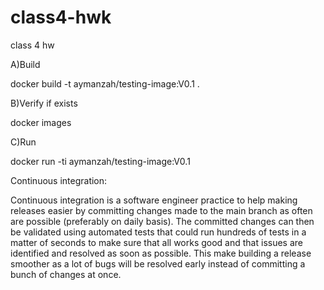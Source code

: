 # class4-hwk
class 4 hw


A)Build

docker build -t aymanzah/testing-image:V0.1 .

B)Verify if exists

docker images

C)Run

docker run -ti aymanzah/testing-image:V0.1



Continuous integration:

Continuous integration is a software engineer practice to help making releases easier by committing changes made to the main branch as often are possible (preferably on daily basis). The committed changes can then be validated using automated tests that could run hundreds of tests in a matter of seconds to make sure that all works good and that issues are identified and resolved as soon as possible. This make building a release smoother as a lot of bugs will be resolved early instead of committing a bunch of changes at once.

